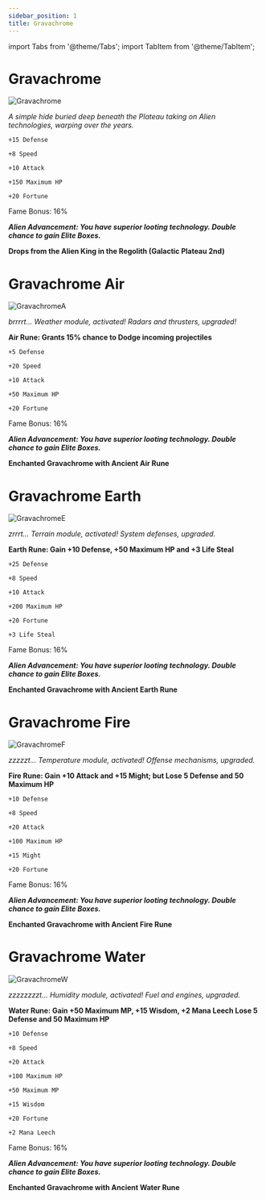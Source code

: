 ```yaml
---
sidebar_position: 1
title: Gravachrome
---
```


import Tabs from '@theme/Tabs';
import TabItem from '@theme/TabItem';

<Tabs>
  <TabItem value="Gravachrome" label="Gravachrome" default>

# Gravachrome

![Gravachrome](https://vwiki.valorserver.com/api/item/picture/gravachrome)

<i>A simple hide buried deep beneath the Plateau taking on Alien technologies, warping over the years.</i>

    +15 Defense

    +8 Speed

    +10 Attack

    +150 Maximum HP

    +20 Fortune

Fame Bonus: 16%

***Alien Advancement: You have superior looting technology. Double chance to gain Elite Boxes.***

**Drops from the Alien King in the Regolith (Galactic Plateau 2nd)**

  </TabItem>
  <TabItem value="Air" label="Air">

# Gravachrome Air

![GravachromeA](https://vwiki.valorserver.com/api/item/picture/gravachrome%20air)

<i>brrrrt... Weather module, activated! Radars and thrusters, upgraded!</i>

**Air Rune: Grants 15% chance to Dodge incoming projectiles**

    +5 Defense

    +20 Speed

    +10 Attack

    +50 Maximum HP

    +20 Fortune

Fame Bonus: 16%

***Alien Advancement: You have superior looting technology. Double chance to gain Elite Boxes.***

**Enchanted Gravachrome with Ancient Air Rune**

  </TabItem>
  <TabItem value="Earth" label="Earth">

# Gravachrome Earth

![GravachromeE](https://vwiki.valorserver.com/api/item/picture/gravachrome%20earth)

<i>zrrrt... Terrain module, activated! System defenses, upgraded.</i>

**Earth Rune: Gain +10 Defense, +50 Maximum HP and +3 Life Steal** 

    +25 Defense

    +8 Speed

    +10 Attack

    +200 Maximum HP

    +20 Fortune

    +3 Life Steal

Fame Bonus: 16%

***Alien Advancement: You have superior looting technology. Double chance to gain Elite Boxes.***

**Enchanted Gravachrome with Ancient Earth Rune**

  </TabItem>
  <TabItem value="Fire" label="Fire">

# Gravachrome Fire

![GravachromeF](https://vwiki.valorserver.com/api/item/picture/gravachrome%20fire)

<i>zzzzzt... Temperature module, activated! Offense mechanisms, upgraded.</i>

**Fire Rune: Gain +10 Attack and +15 Might; but Lose 5 Defense and 50 Maximum HP**

    +10 Defense

    +8 Speed

    +20 Attack

    +100 Maximum HP

    +15 Might

    +20 Fortune

Fame Bonus: 16%

***Alien Advancement: You have superior looting technology. Double chance to gain Elite Boxes.***

**Enchanted Gravachrome with Ancient Fire Rune**

  </TabItem>
  <TabItem value="Water" label="Water">

# Gravachrome Water

![GravachromeW](https://vwiki.valorserver.com/api/item/picture/gravachrome%20water)

<i>zzzzzzzzt... Humidity module, activated! Fuel and engines, upgraded.</i>

**Water Rune: Gain +50 Maximum MP, +15 Wisdom, +2 Mana Leech Lose 5 Defense and 50 Maximum HP**

    +10 Defense

    +8 Speed

    +20 Attack

    +100 Maximum HP

    +50 Maximum MP

    +15 Wisdom

    +20 Fortune

    +2 Mana Leech

Fame Bonus: 16%

***Alien Advancement: You have superior looting technology. Double chance to gain Elite Boxes.***

**Enchanted Gravachrome with Ancient Water Rune**

  </TabItem>
</Tabs>
